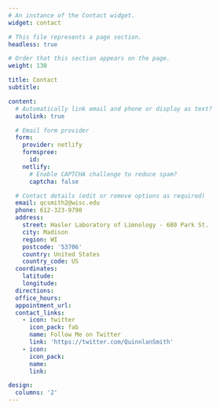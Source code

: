 ```yaml
---
# An instance of the Contact widget.
widget: contact

# This file represents a page section.
headless: true

# Order that this section appears on the page.
weight: 130

title: Contact
subtitle:

content:
  # Automatically link email and phone or display as text?
  autolink: true

  # Email form provider
  form:
    provider: netlify
    formspree:
      id:
    netlify:
      # Enable CAPTCHA challenge to reduce spam?
      captcha: false

  # Contact details (edit or remove options as required)
  email: qcsmith2@wisc.edu
  phone: 612-323-9790
  address:
    street: Hasler Laboratory of Limnology - 680 Park St. 
    city: Madison
    region: WI
    postcode: '53706'
    country: United States
    country_code: US
  coordinates:
    latitude: 
    longitude: 
  directions: 
  office_hours:
  appointment_url:
  contact_links:
    - icon: twitter
      icon_pack: fab
      name: Follow Me on Twitter
      link: 'https://twitter.com/QuinnlanSmith'
    - icon: 
      icon_pack: 
      name: 
      link: 

design:
  columns: '2'
---
```

